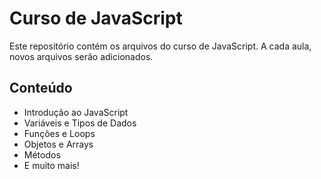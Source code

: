 # Curso de JavaScript

Este repositório contém os arquivos do curso de JavaScript. A cada aula, novos arquivos serão adicionados.

## Conteúdo

- Introdução ao JavaScript
- Variáveis e Tipos de Dados
- Funções e Loops
- Objetos e Arrays
- Métodos
- E muito mais!
